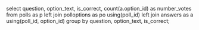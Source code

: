select
	question,
	option_text,
	is_correct,
	count(a.option_id) as number_votes
from
	polls as p
left join polloptions as po
		using(poll_id)
left join answers as a
		using(poll_id,
	option_id)
group by
	question,
	option_text,
	is_correct;
